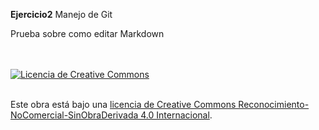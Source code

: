 **Ejercicio2** Manejo de Git

Prueba sobre como editar Markdown  

<br><br><a rel="license" href="http://creativecommons.org/licenses/by-nc-nd/4.0/">
<img alt="Licencia de Creative Commons" style="border-width:0" src="https://i.creativecommons.org/l/by-nc-nd/4.0/88x31.png" /></a>

<br>
Este obra está bajo una <a rel="license" href="http://creativecommons.org/licenses/by-nc-nd/4.0/">licencia de Creative Commons Reconocimiento-NoComercial-SinObraDerivada 4.0 Internacional</a>.

